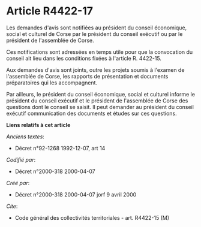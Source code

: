 # Article R4422-17

Les demandes d'avis sont notifiées au président du conseil économique, social et culturel de Corse par le président du
conseil exécutif ou par le président de l'assemblée de Corse.

Ces notifications sont adressées en temps utile pour que la convocation du conseil ait lieu dans les conditions fixées à
l'article R. 4422-15.

Aux demandes d'avis sont joints, outre les projets soumis à l'examen de l'assemblée de Corse, les rapports de présentation et
documents préparatoires qui les accompagnent.

Par ailleurs, le président du conseil économique, social et culturel informe le président du conseil exécutif et le président
de l'assemblée de Corse des questions dont le conseil se saisit. Il peut demander au président du conseil exécutif
communication des documents et études sur ces questions.

**Liens relatifs à cet article**

_Anciens textes_:

  - Décret n°92-1268 1992-12-07, art 14

_Codifié par_:

  - Décret n°2000-318 2000-04-07

_Créé par_:

  - Décret n°2000-318 2000-04-07 jorf 9 avril 2000

_Cite_:

  - Code général des collectivités territoriales - art. R4422-15 (M)
